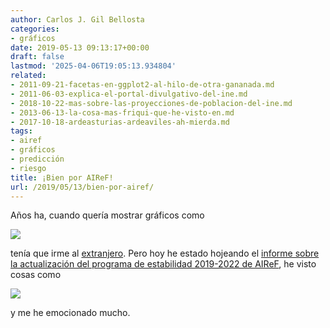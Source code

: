 ```yaml
---
author: Carlos J. Gil Bellosta
categories:
- gráficos
date: 2019-05-13 09:13:17+00:00
draft: false
lastmod: '2025-04-06T19:05:13.934804'
related:
- 2011-09-21-facetas-en-ggplot2-al-hilo-de-otra-gananada.md
- 2011-06-03-explica-el-portal-divulgativo-del-ine.md
- 2018-10-22-mas-sobre-las-proyecciones-de-poblacion-del-ine.md
- 2013-06-13-la-cosa-mas-friqui-que-he-visto-en.md
- 2017-10-18-ardeasturias-ardeaviles-ah-mierda.md
tags:
- airef
- gráficos
- predicción
- riesgo
title: ¡Bien por AIReF!
url: /2019/05/13/bien-por-airef/
---
```


Años ha, cuando quería mostrar gráficos como

![](/wp-uploads/2014/12/Manski_figure1.png#center)

tenía que irme al [extranjero](https://www.datanalytics.com/2014/12/09/ruido-en-las-estadisticas-oficiales/). Pero hoy he estado hojeando el [informe sobre la actualización del programa de estabilidad 2019-2022 de AIReF](http://www.airef.es/wp-content/uploads/2019/05/informe-ape/190509.-Informes-APE-VF.pdf), he visto cosas como

![](/wp-uploads/2019/05/airef_prediccion.png#center)

y me he emocionado mucho.